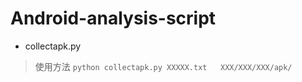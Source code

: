 # Android-analysis-script
- collectapk.py
>
> 使用方法
> `python collectapk.py XXXXX.txt   XXX/XXX/XXX/apk/`
